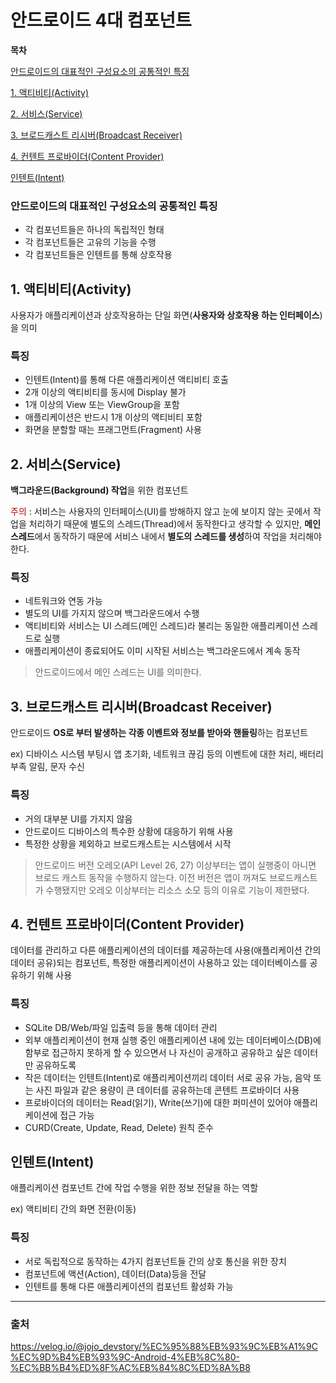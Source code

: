 # 안드로이드 4대 컴포넌트

**목차**

[안드로이드의 대표적인 구성요소의 공통적인 특징](#안드로이드의-대표적인-구성요소의-공통적인-특징)

[1. 액티비티(Activity)](#1.-액티비티-activity-)

[2. 서비스(Service)](#2.-서비스(service))

[3. 브로드캐스트 리시버(Broadcast Receiver)](#3.-브로드캐스트-리시버(broadcast-receiver))

[4. 컨텐트 프로바이더(Content Provider)](#4.-컨텐트-프로바이더(content-provider))

[인텐트(Intent)](#인텐트(intent))

### 안드로이드의 대표적인 구성요소의 공통적인 특징
+ 각 컴포넌트들은 하나의 독립적인 형태
+ 각 컴포넌트들은 고유의 기능을 수행
+ 각 컴포넌트들은 인텐트를 통해 상호작용


## 1. 액티비티(Activity)

사용자가 애플리케이션과 상호작용하는 단일 화면(**사용자와 상호작용 하는 인터페이스**)을 의미

### 특징
+ 인텐트(Intent)를 통해 다른 애플리케이션 액티비티 호출
+ 2개 이상의 액티비티를 동시에 Display 불가
+ 1개 이상의 View 또는 ViewGroup을 포함
+ 애플리케이션은 반드시 1개 이상의 액티비티 포함
+ 화면을 분할할 때는 프래그먼트(Fragment) 사용


## 2. 서비스(Service)

**백그라운드(Background) 작업**을 위한 컴포넌트

<span style="color:#B40404">주의</span> : 서비스는 사용자의 인터페이스(UI)를 방해하지 않고 눈에 보이지 않는 곳에서 작업을 처리하기 때문에 별도의 스레드(Thread)에서 동작한다고 생각할 수 있지만, **메인스레드**에서 동작하기 때문에 서비스 내에서 **별도의 스레드를 생성**하여 작업을 처리해야 한다.

### 특징
+ 네트워크와 연동 가능
+ 별도의 UI를 가지지 않으며 백그라운드에서 수행
+ 액티비티와 서비스는 UI 스레드(메인 스레드)라 불리는 동일한 애플리케이션 스레드로 실행
+ 애플리케이션이 종료되어도 이미 시작된 서비스는 백그라운드에서 계속 동작

> 안드로이드에서 메인 스레드는 UI를 의미한다.


## 3. 브로드캐스트 리시버(Broadcast Receiver)

안드로이드 **OS로 부터 발생하는 각종 이벤트와 정보를 받아와 핸들링**하는 컴포넌트

ex) 디바이스 시스템 부팅시 앱 초기화, 네트워크 끊김 등의 이벤트에 대한 처리, 배터리 부족 알림, 문자 수신

### 특징
+ 거의 대부분 UI를 가지지 않음
+ 안드로이드 디바이스의 특수한 상황에 대응하기 위해 사용
+ 특정한 상황을 제외하고 브로드캐스트는 시스템에서 시작
> 안드로이드 버전 오레오(API Level 26, 27) 이상부터는 앱이 실행중이 아니면 브로드 캐스트 동작을 수행하지 않는다. 이전 버전은 앱이 꺼져도 브로드캐스트가 수행됐지만 오레오 이상부터는 리소스 소모 등의 이유로 기능이 제한됐다.


## 4. 컨텐트 프로바이더(Content Provider)

데이터를 관리하고 다른 애플리케이션의 데이터를 제공하는데 사용(애플리케이션 간의 데이터 공유)되는 컴포넌트, 특정한 애플리케이션이 사용하고 있는 데이터베이스를 공유하기 위해 사용

### 특징
+ SQLite DB/Web/파일 입출력 등을 통해 데이터 관리
+ 외부 애플리케이션이 현재 실행 중인 애플리케이션 내에 있는 데이터베이스(DB)에 함부로 접근하지 못하게 할 수 있으면서 나 자신이 공개하고 공유하고 싶은 데이터만 공유하도록
+ 작은 데이터는 인텐트(Intent)로 애플리케이션끼리 데이터 서로 공유 가능, 음악 또는 사진 파일과 같은 용량이 큰 데이터를 공유하는데 콘텐트 프로바이더 사용
+ 프로바이더의 데이터는 Read(읽기), Write(쓰기)에 대한 퍼미션이 있어야 애플리케이션에 접근 가능
+ CURD(Create, Update, Read, Delete) 원칙 준수

## 인텐트(Intent)

애플리케이션 컴포넌트 간에 작업 수행을 위한 정보 전달을 하는 역할

ex) 액티비티 간의 화면 전환(이동)

### 특징
+ 서로 독립적으로 동작하는 4가지 컴포넌트들 간의 상호 통신을 위한 장치
+ 컴포넌트에 액션(Action), 데이터(Data)등을 전달
+ 인텐트를 통해 다른 애플리케이션의 컴포넌트 활성화 가능



---

### 출처

https://velog.io/@jojo_devstory/%EC%95%88%EB%93%9C%EB%A1%9C%EC%9D%B4%EB%93%9C-Android-4%EB%8C%80-%EC%BB%B4%ED%8F%AC%EB%84%8C%ED%8A%B8
